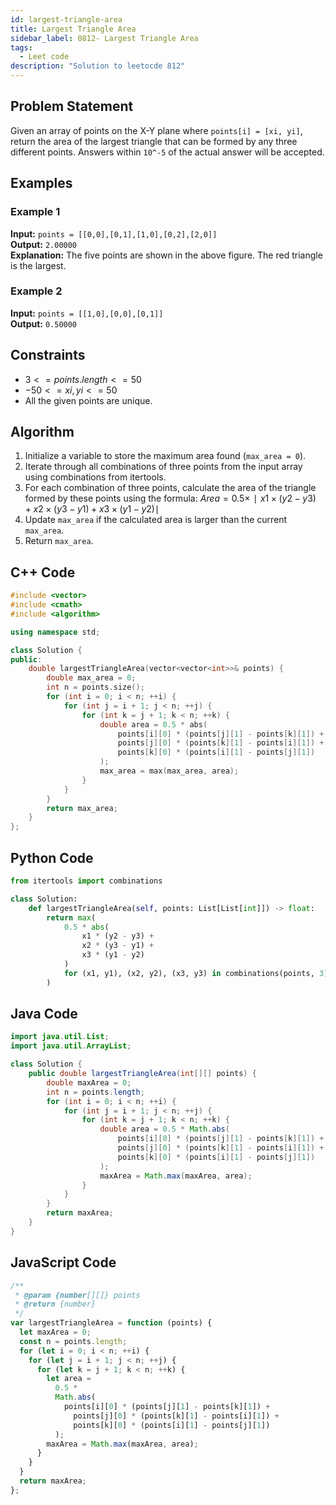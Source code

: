 ```yaml
---
id: largest-triangle-area
title: Largest Triangle Area
sidebar_label: 0812- Largest Triangle Area
tags:
  - Leet code
description: "Solution to leetocde 812"
---
```


## Problem Statement

Given an array of points on the X-Y plane where `points[i] = [xi, yi]`, return the area of the largest triangle that can be formed by any three different points. Answers within `10^-5` of the actual answer will be accepted.

## Examples

### Example 1

**Input:** `points = [[0,0],[0,1],[1,0],[0,2],[2,0]]`  
**Output:** `2.00000`  
**Explanation:** The five points are shown in the above figure. The red triangle is the largest.

### Example 2

**Input:** `points = [[1,0],[0,0],[0,1]]`  
**Output:** `0.50000`

## Constraints

- $3 <= points.length <= 50$
- $-50 <= xi, yi <= 50$
- All the given points are unique.

## Algorithm

1. Initialize a variable to store the maximum area found (`max_area = 0`).
2. Iterate through all combinations of three points from the input array using combinations from itertools.
3. For each combination of three points, calculate the area of the triangle formed by these points using the formula:
   $Area=0.5×∣x1×(y2−y3)+x2×(y3−y1)+x3×(y1−y2)∣$
4. Update `max_area` if the calculated area is larger than the current `max_area`.
5. Return `max_area`.

## C++ Code

```cpp
#include <vector>
#include <cmath>
#include <algorithm>

using namespace std;

class Solution {
public:
    double largestTriangleArea(vector<vector<int>>& points) {
        double max_area = 0;
        int n = points.size();
        for (int i = 0; i < n; ++i) {
            for (int j = i + 1; j < n; ++j) {
                for (int k = j + 1; k < n; ++k) {
                    double area = 0.5 * abs(
                        points[i][0] * (points[j][1] - points[k][1]) +
                        points[j][0] * (points[k][1] - points[i][1]) +
                        points[k][0] * (points[i][1] - points[j][1])
                    );
                    max_area = max(max_area, area);
                }
            }
        }
        return max_area;
    }
};
```

## Python Code

```python
from itertools import combinations

class Solution:
    def largestTriangleArea(self, points: List[List[int]]) -> float:
        return max(
            0.5 * abs(
                x1 * (y2 - y3) +
                x2 * (y3 - y1) +
                x3 * (y1 - y2)
            )
            for (x1, y1), (x2, y2), (x3, y3) in combinations(points, 3)
        )
```

## Java Code

```java
import java.util.List;
import java.util.ArrayList;

class Solution {
    public double largestTriangleArea(int[][] points) {
        double maxArea = 0;
        int n = points.length;
        for (int i = 0; i < n; ++i) {
            for (int j = i + 1; j < n; ++j) {
                for (int k = j + 1; k < n; ++k) {
                    double area = 0.5 * Math.abs(
                        points[i][0] * (points[j][1] - points[k][1]) +
                        points[j][0] * (points[k][1] - points[i][1]) +
                        points[k][0] * (points[i][1] - points[j][1])
                    );
                    maxArea = Math.max(maxArea, area);
                }
            }
        }
        return maxArea;
    }
}
```

## JavaScript Code

```javascript
/**
 * @param {number[][]} points
 * @return {number}
 */
var largestTriangleArea = function (points) {
  let maxArea = 0;
  const n = points.length;
  for (let i = 0; i < n; ++i) {
    for (let j = i + 1; j < n; ++j) {
      for (let k = j + 1; k < n; ++k) {
        let area =
          0.5 *
          Math.abs(
            points[i][0] * (points[j][1] - points[k][1]) +
              points[j][0] * (points[k][1] - points[i][1]) +
              points[k][0] * (points[i][1] - points[j][1])
          );
        maxArea = Math.max(maxArea, area);
      }
    }
  }
  return maxArea;
};
```
